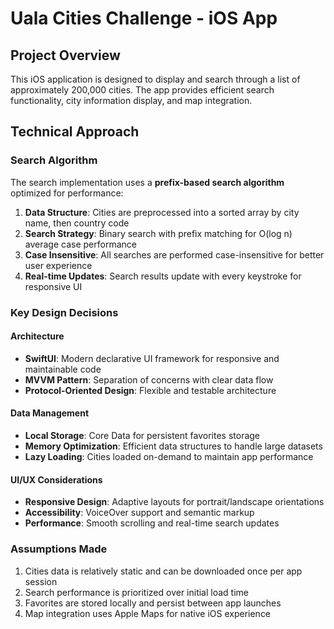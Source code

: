 # Uala Cities Challenge - iOS App

## Project Overview
This iOS application is designed to display and search through a list of approximately 200,000 cities. The app provides efficient search functionality, city information display, and map integration.

## Technical Approach

### Search Algorithm
The search implementation uses a **prefix-based search algorithm** optimized for performance:

1. **Data Structure**: Cities are preprocessed into a sorted array by city name, then country code
2. **Search Strategy**: Binary search with prefix matching for O(log n) average case performance
3. **Case Insensitive**: All searches are performed case-insensitive for better user experience
4. **Real-time Updates**: Search results update with every keystroke for responsive UI

### Key Design Decisions

#### Architecture
- **SwiftUI**: Modern declarative UI framework for responsive and maintainable code
- **MVVM Pattern**: Separation of concerns with clear data flow
- **Protocol-Oriented Design**: Flexible and testable architecture

#### Data Management
- **Local Storage**: Core Data for persistent favorites storage
- **Memory Optimization**: Efficient data structures to handle large datasets
- **Lazy Loading**: Cities loaded on-demand to maintain app performance

#### UI/UX Considerations
- **Responsive Design**: Adaptive layouts for portrait/landscape orientations
- **Accessibility**: VoiceOver support and semantic markup
- **Performance**: Smooth scrolling and real-time search updates

### Assumptions Made
1. Cities data is relatively static and can be downloaded once per app session
2. Search performance is prioritized over initial load time
3. Favorites are stored locally and persist between app launches
4. Map integration uses Apple Maps for native iOS experience